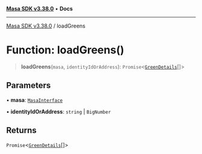 [**Masa SDK v3.38.0**](../README.md) • **Docs**

***

[Masa SDK v3.38.0](../globals.md) / loadGreens

# Function: loadGreens()

> **loadGreens**(`masa`, `identityIdOrAddress`): `Promise`\<[`GreenDetails`](../interfaces/GreenDetails.md)[]\>

## Parameters

• **masa**: [`MasaInterface`](../interfaces/MasaInterface.md)

• **identityIdOrAddress**: `string` \| `BigNumber`

## Returns

`Promise`\<[`GreenDetails`](../interfaces/GreenDetails.md)[]\>
